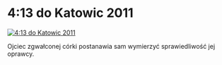 4:13 do Katowic 2011 
=============
[![4:13 do Katowic 2011 ](http://vidos.pl/images/player.gif)](http://vidos.pl/4-13-do-katowic-2011)

 Ojciec zgwałconej córki postanawia sam wymierzyć sprawiedliwość jej oprawcy.
